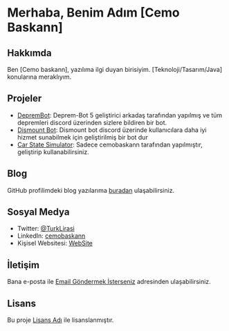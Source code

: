 # Merhaba, Benim Adım [Cemo Baskann]

## Hakkımda

Ben [Cemo baskann], yazılıma ilgi duyan birisiyim. [Teknoloji/Tasarım/Java] konularına meraklıyım.

## Projeler

- [DepremBot]([link1](https://github.com/TurkLirasiBOT/Deprem-Bot)): Deprem-Bot 5 geliştirici arkadaş tarafından yapılmış ve tüm depremleri discord üzerinden sizlere bildiren bir bot.
- [Dismount Bot]([link2](https://github.com/TurkLirasiBOT/Dismount-Bot)): Dismount bot discord üzerinde kullanıcılara daha iyi hizmet sunabilmek için geliştirilmiş bir bot dur
- [Car State Simulator]([link3](https://github.com/TurkLirasiBOT/car-state-web)): Sadece cemobaskann tarafından yapılmıştır, geliştirip kullanabilirsiniz.

## Blog

GitHub profilimdeki blog yazılarıma [buradan]([Blog](https://dismount-rpg.com.tr/blog)) ulaşabilirsiniz.

## Sosyal Medya

- Twitter: [@TurkLirasi](https://twitter.com/TurkLirasi)
- LinkedIn: [cemobaskann](https://www.linkedin.com/in/cemobaskann)
- Kişisel Websitesi: [WebSite](https://www.dismount-rpg.com.tr)

## İletişim

Bana e-posta ile [Email Göndermek İsterseniz](mailto:reisalperen003@gmail.com) adresinden ulaşabilirsiniz.

## Lisans

Bu proje [Lisans Adı](LICENSE) ile lisanslanmıştır.
